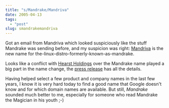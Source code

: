 ```yaml
---
title: "s/Mandrake/Mandriva"
date: 2005-04-13
tags: 
  - "post"
slug: smandrakemandriva
---
```


Got an email from Mandriva which looked suspiciously like the stuff Mandrake was sending before, and my suspicion was right: [Mandriva](http://www.mandrivalinux.com/) is the new name for the-linux-distro-formerly-known-as-mandrake.

Looks like a conflict with [Hearst Holdings](http://www.kingfeatures.com/pressrm/rel_157_24_2_2004.htm) over the Mandrake name played a big part in the name change, the [press release](http://www.mandriva.com/company/press/pr?n=/pr/corporate/2551) has all the details.

Having helped select a few product and company names in the last few years, I know it is very hard today to find a good name that Google doesn't know and for which domain names are available. But still, _Mandrake_ sounded much better to me, especially for someone who read Mandrake the Magician in his youth ;-)
